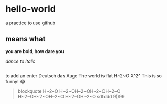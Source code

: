 # hello-world
a practice to use github
## means what
**you are bold, how dare you**


*dance to italic*
##
to add an enter
Deutsch das Auge
~~The world is flat~~
H~2~O
X^2^
This is so funny! :joy:
> blockquote
H~2~O
H~2~OH~2~OH~2~OH~2~O
> H~2~OH~2~OH~2~O
> H~2~OH~2~O
sdfddd
> 9))99
